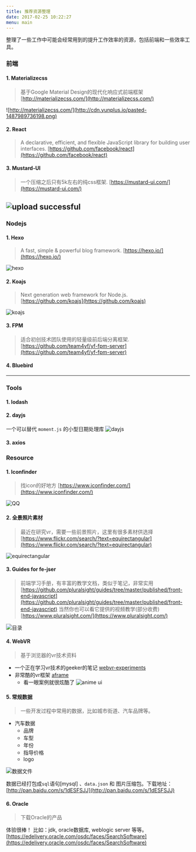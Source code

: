```yaml
---
title: 推荐资源整理
date: 2017-02-25 10:22:27
menu: main
---
```


整理了一些工作中可能会经常用到的提升工作效率的资源，包括前端和一些效率工具。

<!--more-->

### 前端

#### 1. Materializecss
> 基于Google Material Design的现代化响应式前端框架[http://materializecss.com/](http://materializecss.com/)

![http://materializecss.com/](http://cdn.yunplus.io/pasted-1487989736198.png)

#### 2. React
> A declarative, efficient, and flexible JavaScript library for building user interfaces. [https://github.com/facebook/react](https://github.com/facebook/react)

#### 3. Mustard-UI
> 一个压缩之后只有5k左右的纯css框架. [https://mustard-ui.com/](https://mustard-ui.com/)

![upload successful](http://cdn.yunplus.io/pasted-1527830636654.png)
---

### Nodejs

#### 1. Hexo
> A fast, simple & powerful blog framework. [https://hexo.io/](https://hexo.io/)

![hexo](http://cdn.yunplus.io/pasted-1487990149121.png)

#### 2. Koajs
> Next generation web framework for Node.js. [https://github.com/koajs](https://github.com/koajs)

![koajs](http://cdn.yunplus.io/pasted-1487990300530.png)

#### 3. FPM
> 适合初创技术团队使用的轻量级前后端分离框架. [https://github.com/team4yf/yf-fpm-server](https://github.com/team4yf/yf-fpm-server)

#### 4. Bluebird

---

### Tools

#### 1. lodash

#### 2. dayjs 
一个可以替代 `moment.js` 的小型日期处理库
![dayjs](http://cdn.yunplus.io/pasted-1527830820686.png)

#### 3. axios


### Resource

#### 1. Iconfinder
> 找icon的好地方 [https://www.iconfinder.com/](https://www.iconfinder.com/)

![QQ](http://cdn.yunplus.io/pasted-1491709456216.png)

#### 2. 全景照片素材
> 最近在研究vr，需要一些前景照片，这里有很多素材供选择 [https://www.flickr.com/search/?text=equirectangular](https://www.flickr.com/search/?text=equirectangular)

![equirectangular](http://cdn.yunplus.io/pasted-1491709610674.png)

#### 3. Guides for fe-jser
> 前端学习手册，有丰富的教学文档，类似于笔记，非常实用
[https://github.com/pluralsight/guides/tree/master/published/front-end-javascript](https://github.com/pluralsight/guides/tree/master/published/front-end-javascript)
当然你也可以看它提供的视频教学(部分收费) [https://www.pluralsight.com/](https://www.pluralsight.com/)

![目录](http://cdn.yunplus.io/pasted-1491709804357.png)

#### 4. WebVR
> 基于浏览器的vr技术资料

- 一个正在学习vr技术的geeker的笔记 [webvr-experiments](https://github.com/nikgraf/webvr-experiments)
- 非常酷的vr框架 [aframe](https://aframe.io/)
  - 看一眼案例就很炫酷了
![anime ui](http://cdn.yunplus.io/pasted-1491710466610.png)

#### 5. 常规数据
> 一些开发过程中常用的数据，比如城市街道、汽车品牌等。

- 汽车数据
  - 品牌
  - 车型
  - 年份
  - 指导价格
  - logo


![数据文件](http://cdn.yunplus.io/pasted-1495416548478.png)

数据已经打包成`sql`语句[mysql] 、`data.json` 和 图片压缩包。下载地址：[http://pan.baidu.com/s/1dESFSJJ](http://pan.baidu.com/s/1dESFSJJ)


#### 6. Oracle
> 下载Oracle的产品

体验很棒！
比如：jdk, oracle数据库, weblogic server 等等。
[https://edelivery.oracle.com/osdc/faces/SearchSoftware](https://edelivery.oracle.com/osdc/faces/SearchSoftware)